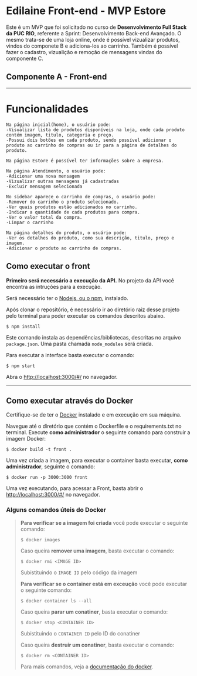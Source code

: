 # Edilaine Front-end - MVP Estore

Este é um MVP que foi solicitado no curso de **Desenvolvimento Full Stack da PUC RIO**, referente a Sprint: Desenvolvimento Back-end Avançado.
O mesmo trata-se de uma loja online, onde é possível vizualizar produtos, vindos do componete B e adiciona-los ao carrinho. Também é possível fazer o cadastro, vizualição e remoção de mensagens vindas do componente C.

## Componente A - Front-end

 ---
 # Funcionalidades
    Na página inicial(home), o usuário pode:
    -Visualizar lista de produtos disponíveis na loja, onde cada produto contém imagem, titulo, categoria e preço.
    -Possui dois botões em cada produto, sendo possível adicionar o produto ao carrinho de compras ou ir para a página de detalhes do produto.

    Na página Estore é possível ter informações sobre a empresa.

    Na página Atendimento, o usuário pode:
    -Adicionar uma nova mensagem
    -Vizualizar outras mensagens já cadastradas
    -Excluir mensagem selecionada

    No sidebar aparece o carrinho de compras, o usuário pode:
    -Remover do carrinho o produto selecionado.
    -Ver quais produtos estão adicionados no carrinho.
    -Indicar a quantidade de cada produtos para compra.
    -Ver o valor total da compra.
    -Limpar o carrinho

    Na página detalhes do produto, o usuário pode:
    -Ver os detalhes do produto, como sua descrição, titulo, preço e imagem.
    -Adicionar o produto ao carrinho de compras. 


## Como executar o front

**Primeiro será necessário a execução da API.** No projeto da API você encontra as intruções para a execução.

Será necessário ter o [Nodejs, ou o npm,](https://nodejs.org/en/download/) instalado. 

Após clonar o repositório, é necessário ir ao diretório raiz desse projeto pelo terminal para poder executar os comandos descritos abaixo.

```
$ npm install
```

Este comando instala as dependências/bibliotecas, descritas no arquivo `package.json`. Uma pasta chamada `node_modules` será criada.

Para executar a interface basta executar o comando: 

```
$ npm start
```

Abra o [http://localhost:3000/#/](http://localhost:3000/#/) no navegador.


---
## Como executar através do Docker

Certifique-se de ter o [Docker](https://docs.docker.com/engine/install/) instalado e em execução em sua máquina.

Navegue até o diretório que contém o Dockerfile e o requirements.txt no terminal.
Execute **como administrador** o seguinte comando para construir a imagem Docker:

```
$ docker build -t front .
```

Uma vez criada a imagem, para executar o container basta executar, **como administrador**, seguinte o comando:

```
$ docker run -p 3000:3000 front
```

Uma vez executando, para acessar a Front, basta abrir o [http://localhost:3000/#/](http://localhost:3000/#/) no navegador.



### Alguns comandos úteis do Docker

>**Para verificar se a imagem foi criada** você pode executar o seguinte comando:
>
>```
>$ docker images
>```
>
> Caso queira **remover uma imagem**, basta executar o comando:
>```
>$ docker rmi <IMAGE ID>
>```
>Subistituindo o `IMAGE ID` pelo código da imagem
>
>**Para verificar se o container está em exceução** você pode executar o seguinte comando:
>
>```
>$ docker container ls --all
>```
>
> Caso queira **parar um conatiner**, basta executar o comando:
>```
>$ docker stop <CONTAINER ID>
>```
>Subistituindo o `CONTAINER ID` pelo ID do conatiner
>
>
> Caso queira **destruir um conatiner**, basta executar o comando:
>```
>$ docker rm <CONTAINER ID>
>```
>Para mais comandos, veja a [documentação do docker](https://docs.docker.com/engine/reference/run/).